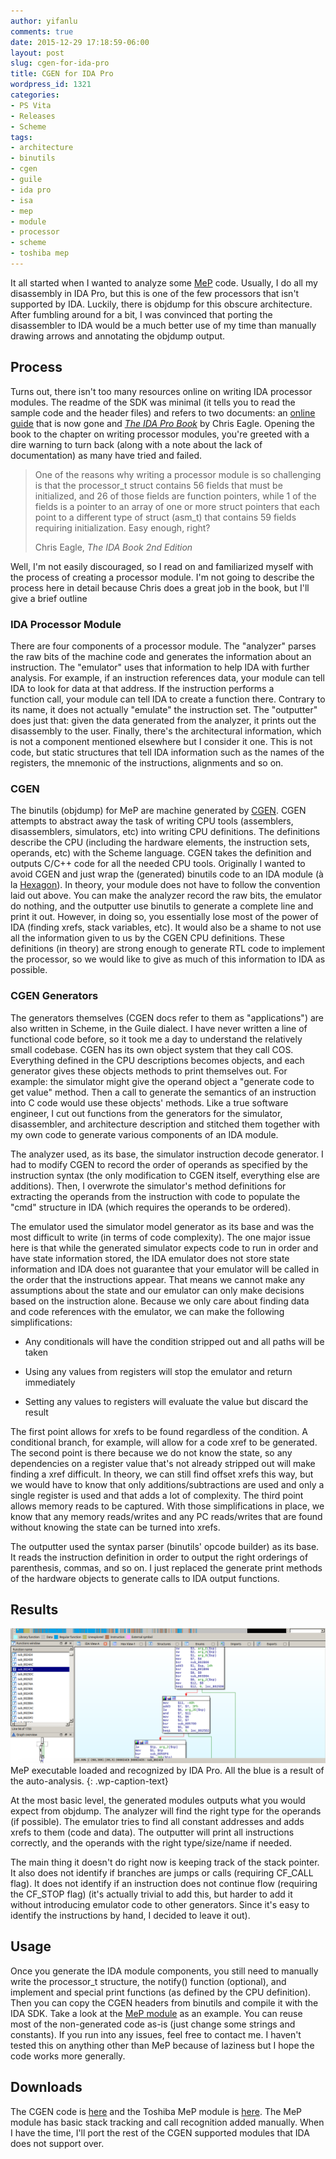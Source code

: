 ```yaml
---
author: yifanlu
comments: true
date: 2015-12-29 17:18:59-06:00
layout: post
slug: cgen-for-ida-pro
title: CGEN for IDA Pro
wordpress_id: 1321
categories:
- PS Vita
- Releases
- Scheme
tags:
- architecture
- binutils
- cgen
- guile
- ida pro
- isa
- mep
- module
- processor
- scheme
- toshiba mep
---
```


It all started when I wanted to analyze some [MeP](https://en.wikipedia.org/wiki/Media-embedded_processor) code. Usually, I do all my disassembly in IDA Pro, but this is one of the few processors that isn't supported by IDA. Luckily, there is objdump for this obscure architecture. After fumbling around for a bit, I was convinced that porting the disassembler to IDA would be a much better use of my time than manually drawing arrows and annotating the objdump output.


## Process


Turns out, there isn't too many resources online on writing IDA processor modules. The readme of the SDK was minimal (it tells you to read the sample code and the header files) and refers to two documents: an [online guide](https://web.archive.org/web/20140810125101/http://binarypool.com/idapluginwriting/) that is now gone and _[The IDA Pro Book](http://www.idabook.com/)_ by Chris Eagle. Opening the book to the chapter on writing processor modules, you're greeted with a dire warning to turn back (along with a note about the lack of documentation) as many have tried and failed.


> One of the reasons why writing a processor module is so challenging is that the processor_t struct contains 56 fields that must be initialized, and 26 of those fields are function pointers, while 1 of the fields is a pointer to an array of one or more struct pointers that each point to a different type of struct (asm_t) that contains 59 fields requiring initialization. Easy enough, right?
> 
> Chris Eagle, *The IDA Book 2nd Edition*


Well, I'm not easily discouraged, so I read on and familiarized myself with the process of creating a processor module. I'm not going to describe the process here in detail because Chris does a great job in the book, but I'll give a brief outline


### IDA Processor Module


There are four components of a processor module. The "analyzer" parses the raw bits of the machine code and generates the information about an instruction. The "emulator" uses that information to help IDA with further analysis. For example, if an instruction references data, your module can tell IDA to look for data at that address. If the instruction performs a function call, your module can tell IDA to create a function there. Contrary to its name, it does not actually "emulate" the instruction set. The "outputter" does just that: given the data generated from the analyzer, it prints out the disassembly to the user. Finally, there's the architectural information, which is not a component mentioned elsewhere but I consider it one. This is not code, but static structures that tell IDA information such as the names of the registers, the mnemonic of the instructions, alignments and so on.


### CGEN


The binutils (objdump) for MeP are machine generated by [CGEN](https://sourceware.org/cgen/). CGEN attempts to abstract away the task of writing CPU tools (assemblers, disassemblers, simulators, etc) into writing CPU definitions. The definitions describe the CPU (including the hardware elements, the instruction sets, operands, etc) with the Scheme language. CGEN takes the definition and outputs C/C++ code for all the needed CPU tools. Originally I wanted to avoid CGEN and just wrap the (generated) binutils code to an IDA module (à la [Hexagon](https://github.com/gsmk/hexagon)). In theory, your module does not have to follow the convention laid out above. You can make the analyzer record the raw bits, the emulator do nothing, and the outputter use binutils to generate a complete line and print it out. However, in doing so, you essentially lose most of the power of IDA (finding xrefs, stack variables, etc). It would also be a shame to not use all the information given to us by the CGEN CPU definitions. These definitions (in theory) are strong enough to generate RTL code to implement the processor, so we would like to give as much of this information to IDA as possible.


### CGEN Generators


The generators themselves (CGEN docs refer to them as "applications") are also written in Scheme, in the Guile dialect. I have never written a line of functional code before, so it took me a day to understand the relatively small codebase. CGEN has its own object system that they call COS. Everything defined in the CPU descriptions becomes objects, and each generator gives these objects methods to print themselves out. For example: the simulator might give the operand object a "generate code to get value" method. Then a call to generate the semantics of an instruction into C code would use these objects' methods. Like a true software engineer, I cut out functions from the generators for the simulator, disassembler, and architecture description and stitched them together with my own code to generate various components of an IDA module.

The analyzer used, as its base, the simulator instruction decode generator. I had to modify CGEN to record the order of operands as specified by the instruction syntax (the only modification to CGEN itself, everything else are additions). Then, I overwrote the simulator's method definitions for extracting the operands from the instruction with code to populate the "cmd" structure in IDA (which requires the operands to be ordered).

The emulator used the simulator model generator as its base and was the most difficult to write (in terms of code complexity). The one major issue here is that while the generated simulator expects code to run in order and have state information stored, the IDA emulator does not store state information and IDA does not guarantee that your emulator will be called in the order that the instructions appear. That means we cannot make any assumptions about the state and our emulator can only make decisions based on the instruction alone. Because we only care about finding data and code references with the emulator, we can make the following simplifications:



	
  * Any conditionals will have the condition stripped out and all paths will be taken

	
  * Using any values from registers will stop the emulator and return immediately

	
  * Setting any values to registers will evaluate the value but discard the result


The first point allows for xrefs to be found regardless of the condition. A conditional branch, for example, will allow for a code xref to be generated. The second point is there because we do not know the state, so any dependencies on a register value that's not already stripped out will make finding a xref difficult. In theory, we can still find offset xrefs this way, but we would have to know that only additions/subtractions are used and only a single register is used and that adds a lot of complexity. The third point allows memory reads to be captured. With those simplifications in place, we know that any memory reads/writes and any PC reads/writes that are found without knowing the state can be turned into xrefs.

The outputter used the syntax parser (binutils' opcode builder) as its base. It reads the instruction definition in order to output the right orderings of parenthesis, commas, and so on. I just replaced the generate print methods of the hardware objects to generate calls to IDA output functions.


## Results


![MeP executable loaded and recognized by IDA Pro](/images/2015/12/Screen-Shot-2015-12-29-at-11.06.23-AM.png)
MeP executable loaded and recognized by IDA Pro. All the blue is a result of the auto-analysis.
{: .wp-caption-text}

At the most basic level, the generated modules outputs what you would expect from objdump. The analyzer will find the right type for the operands (if possible). The emulator tries to find all constant addresses and adds xrefs to them (code and data). The outputter will print all instructions correctly, and the operands with the right type/size/name if needed.

The main thing it doesn't do right now is keeping track of the stack pointer. It also does not identify if branches are jumps or calls (requiring CF_CALL flag). It does not identify if an instruction does not continue flow (requiring the CF_STOP flag) (it's actually trivial to add this, but harder to add it without introducing emulator code to other generators. Since it's easy to identify the instructions by hand, I decided to leave it out).


## Usage


Once you generate the IDA module components, you still need to manually write the processor_t structure, the notify() function (optional), and implement and special print functions (as defined by the CPU definition). Then you can copy the CGEN headers from binutils and compile it with the IDA SDK. Take a look at the [MeP module](https://github.com/yifanlu/toshiba-mep-idp) as an example. You can reuse most of the non-generated code as-is (just change some strings and constants). If you run into any issues, feel free to contact me. I haven't tested this on anything other than MeP because of laziness but I hope the code works more generally.


## Downloads


The CGEN code is [here](https://github.com/yifanlu/cgen) and the Toshiba MeP module is [here](https://github.com/yifanlu/toshiba-mep-idp). The MeP module has basic stack tracking and call recognition added manually. When I have the time, I'll port the rest of the CGEN supported modules that IDA does not support over.
